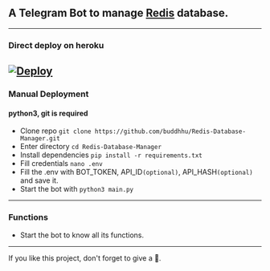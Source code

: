 ## A Telegram Bot to manage [Redis](https://redislabs.com) database.
---
### Direct deploy on heroku
[![Deploy](https://www.herokucdn.com/deploy/button.svg)](https://heroku.com/deploy)
---
### Manual Deployment
#### python3, git is required

- Clone repo `git clone https://github.com/buddhhu/Redis-Database-Manager.git`
- Enter directory `cd Redis-Database-Manager`
- Install dependencies `pip install -r requirements.txt`
- Fill credentials `nano .env`
- Fill the .env with BOT_TOKEN, API_ID`(optional)`, API_HASH`(optional)` and save it.
- Start the bot with `python3 main.py`
---
### Functions
- Start the bot to know all its functions.
---
If you like this project, don't forget to give a 🌟.

